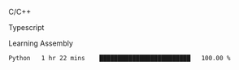 <p>C/C++</p>
<p> Typescript</p>
<p>Learning Assembly</p>

<!--START_SECTION:waka-->

```txt
Python   1 hr 22 mins    █████████████████████████   100.00 %
```

<!--END_SECTION:waka-->
